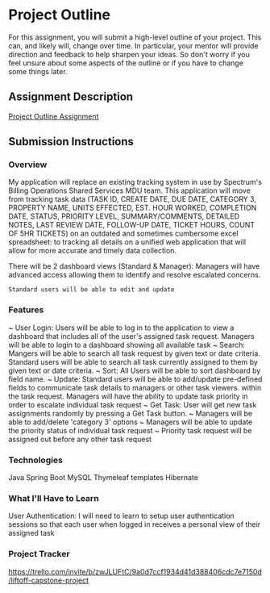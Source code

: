 # Project OutlineFor this assignment, you will submit a high-level outline of your project. This can, and likely will, change over time. In particular, your mentor will provide direction and feedback to help sharpen your ideas. So don't worry if you feel unsure about some aspects of the outline or if you have to change some things later.## Assignment Description[Project Outline Assignment](https://education.launchcode.org/liftoff/modules/assignments/project-outline)## Submission Instructions### OverviewMy application will replace an existing tracking system in use by Spectrum'sBilling Operations Shared Services MDU team. This application will move from tracking task data (TASK ID, CREATE DATE, DUE DATE, CATEGORY 3, PROPERTY NAME, UNITS EFFECTED, EST. HOUR WORKED, COMPLETION DATE, STATUS, PRIORITY LEVEL, SUMMARY/COMMENTS, DETAILED NOTES, LAST REVIEW DATE, FOLLOW-UP DATE, TICKET HOURS, COUNT OF 5HR TICKETS) on an outdated and sometimes cumbersome excel spreadsheet: to tracking all details on a unified web application that will allow for more accurate and timely data collection. There will be 2 dashboard views (Standard & Manager):     Managers will have advanced access allowing them to identify and resolve     escalated concerns.        Standard users will be able to edit and update ### Features~ User Login:     Users will be able to log in to the application to view a dashboard that includes all of the user's assigned task request.    Managers will be able to login to a dashboard showing all available task~ Search:     Mangers will be able to search all task request by given text or date criteria.     Standard users will be able to search all task currently assigned to them by given text or date  criteria.~ Sort: All Users will be able to sort dashboard by field name. ~ Update:     Standard users will be able to add/update pre-defined fields to communicate task details to managers or other task viewers. within the task request.     Managers will have the ability to update task priority in order to escalate individual task request~ Get Task: User will get new task assignments randomly by pressing a Get Task button. ~ Managers will be able to add/delete 'category 3' options~ Managers will be able to update the priority status of individual task request~ Priority task request will be assigned out before any other task request### TechnologiesJavaSpring BootMySQLThymeleaf templatesHibernate### What I'll Have to LearnUser Authentication: I will need to learn to setup user authentication sessions so that each user when logged in receives a personal view of their assigned task### Project Trackerhttps://trello.com/invite/b/zwJLUFtC/9a0d7ccf1934d41d388406cdc7e7150d/liftoff-capstone-project